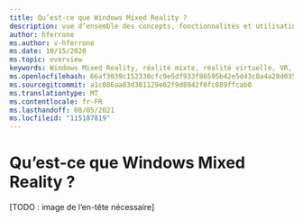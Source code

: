 ```yaml
---
title: Qu’est-ce que Windows Mixed Reality ?
description: vue d’ensemble des concepts, fonctionnalités et utilisation de la clé de Windows Mixed Reality.
author: hferrone
ms.author: v-hferrone
ms.date: 10/15/2020
ms.topic: overview
keywords: Windows Mixed Reality, réalité mixte, réalité virtuelle, VR, MR,
ms.openlocfilehash: 66af3039c152330cfc9e5df933f86595b42e5d43c8a4a28d035c5e53d23c42c1
ms.sourcegitcommit: a1c086aa83d381129e62f9d8942f0fc889ffcab0
ms.translationtype: MT
ms.contentlocale: fr-FR
ms.lasthandoff: 08/05/2021
ms.locfileid: "115187819"
---
```

# <a name="what-is-windows-mixed-reality"></a>Qu’est-ce que Windows Mixed Reality ?

[TODO : image de l’en-tête nécessaire]
